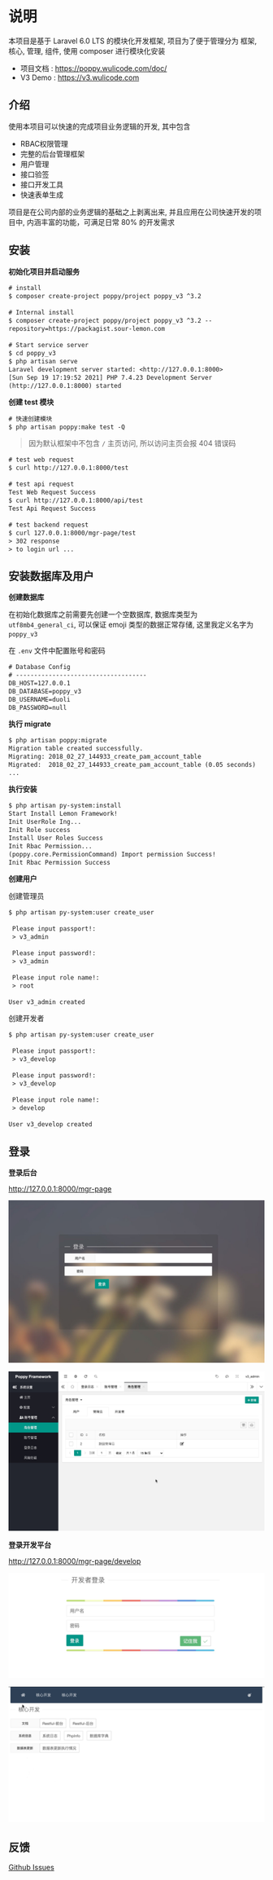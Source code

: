 # 说明

本项目是基于 Laravel 6.0 LTS 的模块化开发框架, 项目为了便于管理分为 框架, 核心, 管理, 组件, 使用 composer 进行模块化安装

- 项目文档 : https://poppy.wulicode.com/doc/
- V3 Demo : https://v3.wulicode.com

## 介绍

使用本项目可以快速的完成项目业务逻辑的开发, 其中包含

- RBAC权限管理
- 完整的后台管理框架
- 用户管理
- 接口验签
- 接口开发工具
- 快速表单生成

项目是在公司内部的业务逻辑的基础之上剥离出来, 并且应用在公司快速开发的项目中, 内涵丰富的功能，可满足日常 80% 的开发需求

## 安装

**初始化项目并启动服务**

```
# install
$ composer create-project poppy/project poppy_v3 ^3.2

# Internal install
$ composer create-project poppy/project poppy_v3 ^3.2 --repository=https://packagist.sour-lemon.com

# Start service server
$ cd poppy_v3
$ php artisan serve
Laravel development server started: <http://127.0.0.1:8000>
[Sun Sep 19 17:19:52 2021] PHP 7.4.23 Development Server (http://127.0.0.1:8000) started
```

**创建 test 模块**

```
# 快速创建模块
$ php artisan poppy:make test -Q
```

> 因为默认框架中不包含 `/` 主页访问, 所以访问主页会报 404 错误码

```
# test web request
$ curl http://127.0.0.1:8000/test

# test api request
Test Web Request Success
$ curl http://127.0.0.1:8000/api/test
Test Api Request Success

# test backend request
$ curl 127.0.0.1:8000/mgr-page/test
> 302 response
> to login url ...
```

## 安装数据库及用户

**创建数据库**

在初始化数据库之前需要先创建一个空数据库, 数据库类型为 `utf8mb4_general_ci`, 可以保证 emoji 类型的数据正常存储, 这里我定义名字为 `poppy_v3`

在 `.env` 文件中配置账号和密码

```
# Database Config
# ------------------------------------
DB_HOST=127.0.0.1
DB_DATABASE=poppy_v3
DB_USERNAME=duoli
DB_PASSWORD=null
```

**执行 migrate**

```
$ php artisan poppy:migrate
Migration table created successfully.
Migrating: 2018_02_27_144933_create_pam_account_table
Migrated:  2018_02_27_144933_create_pam_account_table (0.05 seconds)
...
```

**执行安装**

```
$ php artisan py-system:install
Start Install Lemon Framework!
Init UserRole Ing...
Init Role success
Install User Roles Success
Init Rbac Permission...
(poppy.core.PermissionCommand) Import permission Success! 
Init Rbac Permission Success
```

**创建用户**

创建管理员

```
$ php artisan py-system:user create_user

 Please input passport!:
 > v3_admin

 Please input password!:
 > v3_admin

 Please input role name!:
 > root

User v3_admin created
```

创建开发者

```
$ php artisan py-system:user create_user

 Please input passport!:
 > v3_develop

 Please input password!:
 > v3_develop

 Please input role name!:
 > develop

User v3_develop created
```
## 登录

**登录后台**

http://127.0.0.1:8000/mgr-page

![](./resources/docs/images/mgr-login.jpg)

![](./resources/docs/images/mgr-page.jpg)

**登录开发平台**

http://127.0.0.1:8000/mgr-page/develop

![](./resources/docs/images/dev-login.jpg)

![](./resources/docs/images/dev-page.jpg)


## 反馈

[Github Issues](https://github.com/imvkmark/poppy-project/issues)
